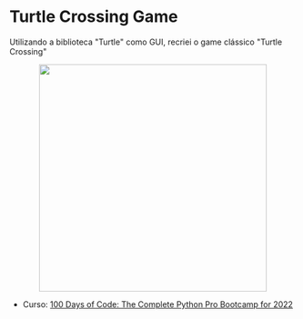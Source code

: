 # Turtle Crossing Game
Utilizando a biblioteca "Turtle" como GUI, recriei o game clássico "Turtle Crossing"

<p align="center">
<img src="https://user-images.githubusercontent.com/95550011/194435104-0963190a-fdeb-4b06-af63-0fb3e43e7adc.gif" width="400px"/>
</p>

* Curso: [100 Days of Code: The Complete Python Pro Bootcamp for 2022](https://www.udemy.com/course/100-days-of-code)
